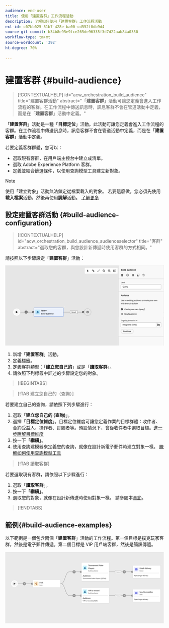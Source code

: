 ```yaml
---
audience: end-user
title: 使用「建置客群」工作流程活動
description: 了解如何使用「建置客群」工作流程活動
exl-id: c07bb025-51b7-428e-ba00-cd552f0db9d4
source-git-commit: b34b8e95e9fce265de96335f3d7d22aab84a0350
workflow-type: tm+mt
source-wordcount: '392'
ht-degree: 70%

---
```


# 建置客群 {#build-audience}

>[!CONTEXTUALHELP]
>id="acw_orchestration_build_audience"
>title="建置客群活動"
>abstract="「**建置客群**」活動可讓您定義會進入工作流程的客群。在工作流程中傳送訊息時，訊息客群不會在管道活動中定義，而是在「**建置客群**」活動中定義。"

「**建置客群**」活動是一種「**目標定位**」活動。此活動可讓您定義會進入工作流程的客群。在工作流程中傳送訊息時，訊息客群不會在管道活動中定義，而是在「**建置客群**」活動中定義。

若要定義客群群體，您可以：

* 選取現有客群，在用戶端主控台中建立成清單。
* 選取 Adobe Experience Platform 客群。
* 定義並結合篩選條件，以使用查詢模型工具建立新對象。

>[!NOTE]
>
>使用「建立對象」活動無法鎖定從檔案載入的對象。 若要這麼做，您必須先使用&#x200B;**載入檔案**&#x200B;活動，然後再使用&#x200B;**調解**&#x200B;活動。 [了解更多](../../audience/about-recipients.md)

<!--
The **Build audience** activity can be placed at the beginning of the workflow or after any other activity. Any activity can be placed after the **Build audience**.
-->

## 設定建置客群活動 {#build-audience-configuration}

>[!CONTEXTUALHELP]
>id="acw_orchestration_build_audience_audienceselector"
>title="客群"
>abstract="選取您的客群，與您設計新傳遞時使用客群的方式相同。"

請按照以下步驟設定「**建置客群**」活動：

![](../assets/workflow-audience.png)

1. 新增「**建置客群**」活動。
1. 定義標籤。
1. 定義客群類型：「**建立您自己的**」或是「**讀取客群**」。
1. 請依照下列標籤中詳述的步驟設定您的對象。

>[!BEGINTABS]

>[!TAB 建立您自己的（查詢）]

若要建立自己的查詢，請依照下列步驟進行：

1. 選取「**建立您自己的 (查詢)**」。
1. 選擇「**目標定位維度**」。目標定位維度可讓您定義作業的目標群體：收件者、合約受益人、操作者、訂閱者等。預設情況下，會從收件者中選取目標。[進一步瞭解目標維度](../../audience/about-recipients.md#targeting-dimensions)
1. 按一下&#x200B;**「繼續」**。
1. 使用查詢建模器來定義您的查詢，就像在設計新電子郵件時建立對象一樣。 [瞭解如何使用查詢模型工具](../../query/query-modeler-overview.md)

>[!TAB 讀取客群]

若要選取現有客群，請依照以下步驟進行：

1. 選取「**讀取客群**」。
1. 按一下&#x200B;**「繼續」**。
1. 選取您的對象，就像在設計新傳送時使用對象一樣。 請參閱本[章節](../../audience/add-audience.md)。

>[!ENDTABS]

## 範例{#build-audience-examples}

以下範例是一個包含兩個「**建置客群**」活動的工作流程。第一個目標是撲克玩家客群，然後是電子郵件傳遞。第二個目標是 VIP 用戶端客群，然後是簡訊傳遞。

![](../assets/workflow-audience-example.png)
